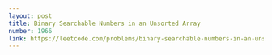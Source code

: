 ```yaml
---
layout: post
title: Binary Searchable Numbers in an Unsorted Array
number: 1966
link: https://leetcode.com/problems/binary-searchable-numbers-in-an-unsorted-array
---
```

